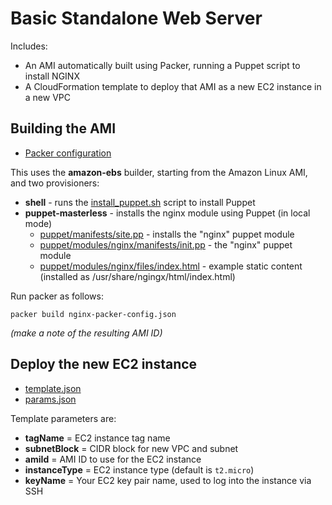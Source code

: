 # Basic Standalone Web Server

Includes:

* An AMI automatically built using Packer, running a Puppet script to install NGINX
* A CloudFormation template to deploy that AMI as a new EC2 instance in a new VPC

## Building the AMI
* [Packer configuration](nginx-packer-config.json)

This uses the **amazon-ebs** builder, starting from the Amazon Linux AMI, and two provisioners:

*  **shell** - runs the [install_puppet.sh](install_puppet.sh) script to install Puppet
* **puppet-masterless** - installs the nginx module using Puppet (in local mode)
    * [puppet/manifests/site.pp](puppet/manifests/site.pp) - installs the "nginx" puppet module
    * [puppet/modules/nginx/manifests/init.pp](puppet/modules/nginx/manifests/init.pp) - the "nginx" puppet module
    * [puppet/modules/nginx/files/index.html](puppet/modules/nginx/files/index.html) - example static content (installed as /usr/share/ngingx/html/index.html)
  
Run packer as follows:

    packer build nginx-packer-config.json
    
_(make a note of the resulting AMI ID)_   

## Deploy the new EC2 instance

* [template.json](template.json)
* [params.json](params.json)

Template parameters are:

* **tagName** = EC2 instance tag name
* **subnetBlock** = CIDR block for new VPC and subnet
* **amiId** = AMI ID to use for the EC2 instance
* **instanceType** = EC2 instance type (default is `t2.micro`)
* **keyName** = Your EC2 key pair name, used to log into the instance via SSH